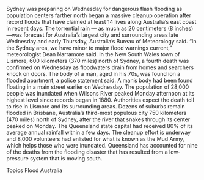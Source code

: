 Sydney was preparing on Wednesday for dangerous flash flooding as population centers farther north began a massive cleanup operation after record floods that have claimed at least 14 lives along Australia’s east coast in recent days.
The torrential rain — as much as 20 centimeters (8 inches) —was forecast for Australia’s largest city and surrounding areas late Wednesday and early Thursday, Australia’s Bureau of Meteorology said.
“In the Sydney area, we have minor to major flood warnings current,” meteorologist Dean Narramore said.
In the New South Wales town of Lismore, 600 kilometers (370 miles) north of Sydney, a fourth death was confirmed on Wednesday as floodwaters drain from homes and searchers knock on doors.
The body of a man, aged in his 70s, was found ion a flooded apartment, a police statement said.
A man’s body had been found floating in a main street earlier on Wednesday.
The population of 28,000 people was inundated when Wilsons River peaked Monday afternoon at its highest level since records began in 1880.
Authorities expect the death toll to rise in Lismore and its surrounding areas.
Dozens of suburbs remain flooded in Brisbane, Australia’s third-most populous city 750 kilometers (470 miles) north of Sydney, after the river that snakes through its center peaked on Monday.
The Queensland state capital had received 80% of its average annual rainfall within a few days.
The cleanup effort is underway and 8,000 volunteers had enlisted for what is known as the Mud Army, which helps those who were inundated.
Queensland has accounted for nine of the deaths from the flooding disaster that has resulted from a low-pressure system that is moving south.

Topics
Flood
Australia
